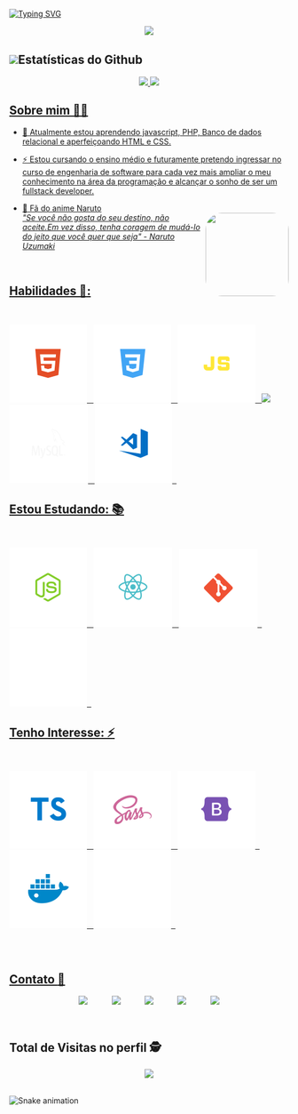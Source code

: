 [![Typing SVG](https://readme-typing-svg.herokuapp.com?color=%2336BCF7&size=48&vCenter=true&lines=Fala+galera!+;Bem+vindo(a)%F0%9F%91%8B;Eu+sou+Walyson+%F0%9F%92%BB)](https://git.io/typing-svg)

<p align="center">
 <img src="https://i.ibb.co/fSZFD0g/wg.gif">
</p>

##  <img height="40" src=https://www.icegif.com/wp-content/uploads/naruto-icegif-2.gif>Estatísticas do Github

<div align="center">

  <a href="beacons.ai/walyson">
  <img height="180em" src="https://github-readme-stats.vercel.app/api?username=WalysonMoura&show_icons=true&theme=algolia&include_all_commits=true&count_private=true"/>
  <img height="180em" src="https://github-readme-stats.vercel.app/api/top-langs/?username=WalysonMoura&layout=compact&langs_count=7&theme=algolia"/>

</div>

## Sobre mim 👨‍💻 

<div style="display: inline_block">

<p align="justify">

- 🌱 Atualmente estou aprendendo javascript, PHP, Banco de dados relacional e aperfeiçoando HTML e CSS.

- ⚡ Estou cursando o ensino médio e futuramente pretendo ingressar no curso de engenharia de software para cada vez mais ampliar o meu conhecimento na área da programação e alcançar o sonho de ser um fullstack developer.

- 🦊  Fã do anime Naruto <br>
     <img align="right" width="150" height="150" style="border-radius:30px;" src="https://i.ibb.co/FXvj4NG/giphy.gif"/>
     <em>"Se você não gosta do seu destino, não aceite.Em vez disso, tenha coragem de mudá-lo do jeito que você quer que seja" - Naruto Uzumaki </em>

</p>

</div>
<br>

## <b>Habilidades  🚀</b>:
<div style="display: inline_block; text-decoration: none; margin-bottom: 30px"><br>

  ![HTML](./img/html.svg) &nbsp;
  ![CSS](./img/css.svg) &nbsp;
  ![JS](./img/js.svg) &nbsp;
   <img height="40" src="https://cdn.jsdelivr.net/gh/devicons/devicon/icons/php/php-original.svg">
  ![MySQL](./img/mysql.svg) &nbsp;
  ![VSCode](./img/vscode.svg) &nbsp;

</div>



## <b>Estou Estudando: 📚</b>
<div style="display: inline_block; text-decoration: none; margin-bottom: 30px"><br>

  ![NodeJS](./img/nodejs.svg) &nbsp;
  ![ReactJS](./img/reactjs.svg) &nbsp;
  ![Git](./img/git.svg) &nbsp;
  ![Github](./img/github.svg) &nbsp;


</div>
 


## <b>Tenho Interesse: ⚡</b>
<div style="display: inline_block; text-decoration: none; margin-bottom: 30px"><br>

  ![TS](./img/ts.svg) &nbsp;
  ![SASS](./img/sass.svg) &nbsp;
  ![Bootstrap](./img/bootstrap.svg) &nbsp;
  ![Docker](./img/docker.svg) &nbsp;
  ![Terminal](./img/terminal.svg) &nbsp;

</div>
  <br>
 
## Contato :iphone:

<p align="center">
    <a href="https://github.com/WalysonMoura">
    <img  src="https://img.shields.io/badge/github-%23100000.svg?&style=for-the-badge&logo=github&logoColor=white&link=mailto:https://github.com/WalysonMoura"></a>
    &nbsp;&nbsp;&nbsp;&nbsp;&nbsp;&nbsp;&nbsp;&nbsp;&nbsp;
    <a href="mailto: walysonmoura222@gmail.com"><img src="https://img.shields.io/badge/gmail-D14836?&style=for-the-badge&logo=gmail&logoColor=white&link=mailto: walysonmoura222@gmail.com"></a>
    &nbsp;&nbsp;&nbsp;&nbsp;&nbsp;&nbsp;&nbsp;&nbsp;&nbsp;
    <a href="https://www.linkedin.com/mwlite/in/walyson-moura-302562218">
    <img src="https://img.shields.io/badge/linkedin-%230077B5.svg?&style=for-the-badge&logo=linkedin&logoColor=white&link=mailto:https://www.linkedin.com/mwlite/in/walyson-moura-302562218"></a>
    &nbsp;&nbsp;&nbsp;&nbsp;&nbsp;&nbsp;&nbsp;&nbsp;&nbsp;
    <a href="https://www.instagram.com/WalysonMoura222/" target="_blank"><img src="https://img.shields.io/badge/-Instagram-%23E4405F?style=for-the-badge&logo=instagram&logoColor=white" target="_blank"></a>
    &nbsp;&nbsp;&nbsp;&nbsp;&nbsp;&nbsp;&nbsp;&nbsp;&nbsp;
    <a href="https://m.facebook.com/profile.php?id=100071180829990&refsrc=deprecated#_=_" target="_blank">
    <img src="https://img.shields.io/badge/Facebook-1877F2?style=for-the-badge&logo=facebook&logoColor=white" target="_blank"></a> 

 <p align="center"> 

<br>

 ## Total de Visitas no perfil :detective: <br>
 <p align="center"> 
   <img alingn="center" src="https://profile-counter.glitch.me/WalysonMoura/count.svg"/>
 </p>

 </p>

 ##

<div>


  ![Snake animation](https://github.com/WalysonMoura/WalysonMoura/blob/output/github-contribution-grid-snake.svg)
 
</div>

 ##






